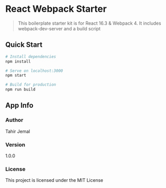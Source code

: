 # React Webpack Starter

> This boilerplate starter kit is for React 16.3 & Webpack 4. It includes webpack-dev-server and a build script

## Quick Start

```bash
# Install dependencies
npm install

# Serve on localhost:3000
npm start

# Build for production
npm run build
```

## App Info

### Author

Tahir Jemal

### Version

1.0.0

### License

This project is licensed under the MIT License
